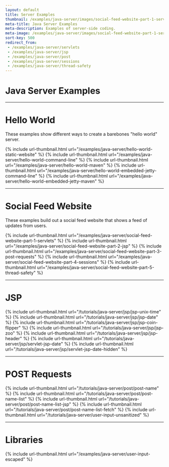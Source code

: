 ```yaml
---
layout: default
title: Server Examples
thumbnail: /examples/java-server/images/social-feed-website-part-1-servlets-3.png
meta-title: Java Server Examples
meta-description: Examples of server-side coding.
meta-image: /examples/java-server/images/social-feed-website-part-1-servlets-4.png
sort-key: 500
redirect_from:
 - /examples/java-server/servlets
 - /examples/java-server/jsp
 - /examples/java-server/post
 - /examples/java-server/sessions
 - /examples/java-server/thread-safety
---
```


# Java Server Examples

---

# Hello World

These examples show different ways to create a barebones "hello world" server.

{% include url-thumbnail.html url="/examples/java-server/hello-world-static-website" %}
{% include url-thumbnail.html url="/examples/java-server/hello-world-command-line" %}
{% include url-thumbnail.html url="/examples/java-server/hello-world-maven" %}
{% include url-thumbnail.html url="/examples/java-server/hello-world-embedded-jetty-command-line" %}
{% include url-thumbnail.html url="/examples/java-server/hello-world-embedded-jetty-maven" %}

---

# Social Feed Website

These examples build out a social feed website that shows a feed of updates from users.

{% include url-thumbnail.html url="/examples/java-server/social-feed-website-part-1-servlets" %}
{% include url-thumbnail.html url="/examples/java-server/social-feed-website-part-2-jsp" %}
{% include url-thumbnail.html url="/examples/java-server/social-feed-website-part-3-post-requests" %}
{% include url-thumbnail.html url="/examples/java-server/social-feed-website-part-4-sessions" %}
{% include url-thumbnail.html url="/examples/java-server/social-feed-website-part-5-thread-safety" %}

---

# JSP

{% include url-thumbnail.html url="/tutorials/java-server/jsp/jsp-unix-time" %}
{% include url-thumbnail.html url="/tutorials/java-server/jsp/jsp-date" %}
{% include url-thumbnail.html url="/tutorials/java-server/jsp/jsp-coin-flipper" %}
{% include url-thumbnail.html url="/tutorials/java-server/jsp/jsp-zoo" %}
{% include url-thumbnail.html url="/tutorials/java-server/jsp/jsp-header" %}
{% include url-thumbnail.html url="/tutorials/java-server/jsp/servlet-jsp-date" %}
{% include url-thumbnail.html url="/tutorials/java-server/jsp/servlet-jsp-date-hidden" %}

---

# POST Requests

{% include url-thumbnail.html url="/tutorials/java-server/post/post-name" %}
{% include url-thumbnail.html url="/tutorials/java-server/post/post-name-list" %}
{% include url-thumbnail.html url="/tutorials/java-server/post/post-name-list-jsp" %}
{% include url-thumbnail.html url="/tutorials/java-server/post/post-name-list-fetch" %}
{% include url-thumbnail.html url="/tutorials/java-server/user-input-unsanitized" %}

---

# Libraries

{% include url-thumbnail.html url="/examples/java-server/user-input-escaped" %}
